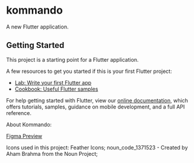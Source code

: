 # kommando

A new Flutter application.

## Getting Started

This project is a starting point for a Flutter application.

A few resources to get you started if this is your first Flutter project:

- [Lab: Write your first Flutter app](https://flutter.dev/docs/get-started/codelab)
- [Cookbook: Useful Flutter samples](https://flutter.dev/docs/cookbook)

For help getting started with Flutter, view our
[online documentation](https://flutter.dev/docs), which offers tutorials,
samples, guidance on mobile development, and a full API reference.

About Kommando:

[Figma Preview](https://www.figma.com/file/eLdWRRwOknvj9YC7qe2p6P/Projeto-Kommando-2-2020?node-id=0%3A1)



Icons used in this project:
Feather Icons;
noun_code_1371523 - Created by Aham Brahma from the Noun Project;
